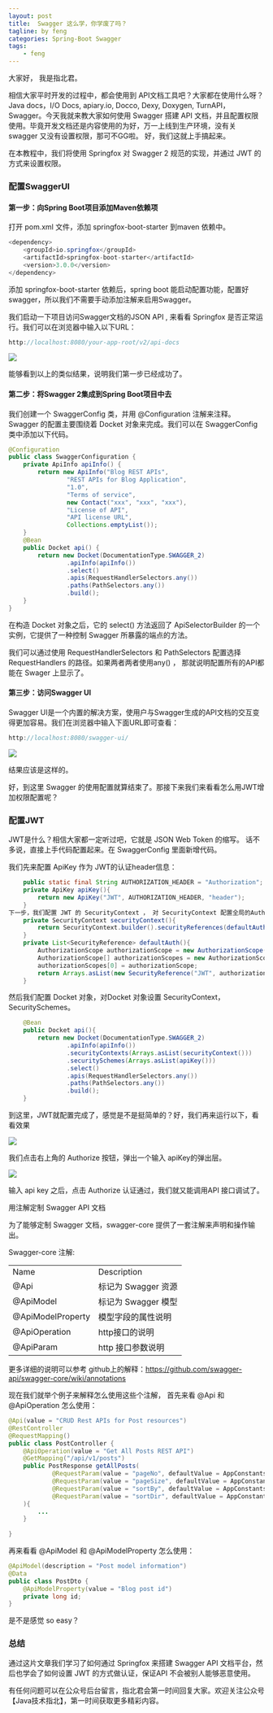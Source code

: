 ```yaml
---
layout: post
title:  Swagger 这么学，你学废了吗？
tagline: by feng
categories: Spring-Boot Swagger
tags: 
    - feng
---
```


大家好， 我是指北君。

相信大家平时开发的过程中，都会使用到 API文档工具吧？大家都在使用什么呀？Java docs，I/O Docs, apiary.io, Docco, Dexy, Doxygen, TurnAPI，Swagger。今天我就来教大家如何使用 Swagger 搭建 API 文档，并且配置权限使用。毕竟开发文档还是内容使用的为好，万一上线到生产环境，没有关swagger 又没有设置权限，那可不GG啦。
好，我们这就上手搞起来。

在本教程中，我们将使用 Springfox 对 Swagger 2 规范的实现，并通过 JWT 的方式来设置权限。
<!--more-->

### 配置SwaggerUI

#### 第一步：向Spring Boot项目添加Maven依赖项

打开 pom.xml 文件，添加 springfox-boot-starter 到maven 依赖中。

```java
<dependency>
    <groupId>io.springfox</groupId>
    <artifactId>springfox-boot-starter</artifactId>
    <version>3.0.0</version>
</dependency>
```

添加 springfox-boot-starter 依赖后，spring boot 能启动配置功能，配置好swagger，所以我们不需要手动添加注解来启用Swagger。

我们启动一下项目访问Swagger文档的JSON API , 来看看 Springfox 是否正常运行。我们可以在浏览器中输入以下URL：

```java
http://localhost:8080/your-app-root/v2/api-docs
```

![](http://www.javanorth.cn/assets/images/2021/feng/swagger1.png)

能够看到以上的类似结果，说明我们第一步已经成功了。

#### 第二步：将Swagger 2集成到Spring Boot项目中去

我们创建一个 SwaggerConfig 类，并用 @Configuration 注解来注释。Swagger 的配置主要围绕着 Docket 对象来完成。我们可以在 SwaggerConfig类中添加以下代码。

```java
@Configuration
public class SwaggerConfiguration {
    private ApiInfo apiInfo() {
        return new ApiInfo("Blog REST APIs",
                "REST APIs for Blog Application",
                "1.0",
                "Terms of service",
                new Contact("xxx", "xxx", "xxx"),
                "License of API",
                "API license URL",
                Collections.emptyList());
    }
    @Bean
    public Docket api() {
        return new Docket(DocumentationType.SWAGGER_2)
                .apiInfo(apiInfo())
                .select()
                .apis(RequestHandlerSelectors.any())
                .paths(PathSelectors.any())
                .build();
    }
}
```

在构造 Docket 对象之后，它的 select() 方法返回了 ApiSelectorBuilder 的一个实例，它提供了一种控制 Swagger 所暴露的端点的方法。

我们可以通过使用 RequestHandlerSelectors 和 PathSelectors 配置选择 RequestHandlers 的路径。如果两者两者使用any() ， 那就说明配置所有的API都能在 Swager 上显示了。

#### 第三步：访问Swagger UI
Swagger UI是一个内置的解决方案，使用户与Swagger生成的API文档的交互变得更加容易。我们在浏览器中输入下面URL即可查看：

```java
http://localhost:8080/swagger-ui/
```

![](http://www.javanorth.cn/assets/images/2021/feng/swagger2.png)

结果应该是这样的。

好，到这里 Swagger 的使用配置就算结束了。那接下来我们来看看怎么用JWT增加权限配置呢？

### 配置JWT

JWT是什么？相信大家都一定听过吧，它就是 JSON Web Token 的缩写。 话不多说，直接上手代码配置起来。在 SwaggerConfig 里面新增代码。

我们先来配置 ApiKey 作为 JWT的认证header信息：

```java
    public static final String AUTHORIZATION_HEADER = "Authorization";
    private ApiKey apiKey(){
        return new ApiKey("JWT", AUTHORIZATION_HEADER, "header");
    }
下一步，我们配置 JWT 的 SecurityContext ， 对 SecurityContext 配置全局的AuthorizationScope:
    private SecurityContext securityContext(){
        return SecurityContext.builder().securityReferences(defaultAuth()).build();
    }
    private List<SecurityReference> defaultAuth(){
        AuthorizationScope authorizationScope = new AuthorizationScope("global", "accessEverything");
        AuthorizationScope[] authorizationScopes = new AuthorizationScope[1];
        authorizationScopes[0] = authorizationScope;
        return Arrays.asList(new SecurityReference("JWT", authorizationScopes));
    }
```

然后我们配置 Docket 对象，对Docket 对象设置 SecurityContext，SecuritySchemes。

```java
    @Bean
    public Docket api(){
        return new Docket(DocumentationType.SWAGGER_2)
                .apiInfo(apiInfo())
                .securityContexts(Arrays.asList(securityContext()))
                .securitySchemes(Arrays.asList(apiKey()))
                .select()
                .apis(RequestHandlerSelectors.any())
                .paths(PathSelectors.any())
                .build();
    }
```

到这里，JWT就配置完成了，感觉是不是挺简单的？好，我们再来运行以下，看看效果

![](http://www.javanorth.cn/assets/images/2021/feng/swagger3.png)

我们点击右上角的 Authorize 按钮，弹出一个输入 apiKey的弹出层。

![](http://www.javanorth.cn/assets/images/2021/feng/swagger4.png)

输入 api key 之后，点击 Authorize 认证通过，我们就又能调用API 接口调试了。

用注解定制 Swagger API 文档

为了能够定制 Swagger 文档，swagger-core 提供了一套注解来声明和操作输出。

Swagger-core 注解:

|||
|---|---|
| Name | Description |
|@Api| 标记为 Swagger 资源|
|@ApiModel |标记为 Swagger 模型 |
|@ApiModelProperty | 模型字段的属性说明|
|@ApiOperation | http接口的说明 |
| @ApiParam |http 接口参数说明 |


更多详细的说明可以参考 github上的解释：https://github.com/swagger-api/swagger-core/wiki/annotations

现在我们就举个例子来解释怎么使用这些个注解， 首先来看 @Api 和 @ApiOperation 怎么使用：

```java
@Api(value = "CRUD Rest APIs for Post resources")
@RestController
@RequestMapping()
public class PostController {
    @ApiOperation(value = "Get All Posts REST API")
    @GetMapping("/api/v1/posts")
    public PostResponse getAllPosts(
            @RequestParam(value = "pageNo", defaultValue = AppConstants.DEFAULT_PAGE_NUMBER, required = false) int pageNo,
            @RequestParam(value = "pageSize", defaultValue = AppConstants.DEFAULT_PAGE_SIZE, required = false) int pageSize,
            @RequestParam(value = "sortBy", defaultValue = AppConstants.DEFAULT_SORT_BY, required = false) String sortBy,
            @RequestParam(value = "sortDir", defaultValue = AppConstants.DEFAULT_SORT_DIRECTION, required = false) String sortDir
    ){
        ...
    }
 
}
```

再来看看 @ApiModel 和 @ApiModelProperty 怎么使用：

```java
@ApiModel(description = "Post model information")
@Data
public class PostDto {
    @ApiModelProperty(value = "Blog post id")
    private long id;
}
```
是不是感觉 so easy？

### 总结

通过这片文章我们学习了如何通过 Springfox 来搭建 Swagger API 文档平台，然后也学会了如何设置 JWT 的方式做认证，保证API 不会被别人能够恶意使用。

有任何问题可以在公众号后台留言，指北君会第一时间回复大家。欢迎关注公众号【Java技术指北】，第一时间获取更多精彩内容。